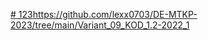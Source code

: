 [# 123](https://github.com/lexx0703/DE-MTKP-2023/tree/main/Variant_09_KOD_1.2-2022_1)https://github.com/lexx0703/DE-MTKP-2023/tree/main/Variant_09_KOD_1.2-2022_1
